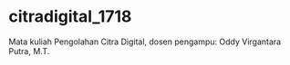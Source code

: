 # citradigital_1718
Mata kuliah Pengolahan Citra Digital, dosen pengampu: Oddy Virgantara Putra, M.T.
